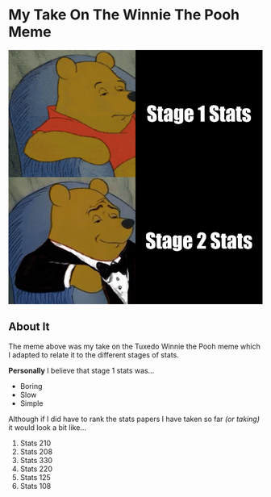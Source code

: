 # My Take On The Winnie The Pooh Meme
![my meme](https://github.com/AvocadoGuac/stats220/blob/main/my_meme.png?raw=true)
## About It
The meme above was my take on the Tuxedo Winnie the Pooh meme which I adapted to relate it to the different stages of stats.

**Personally** I believe that stage 1 stats was...
* Boring
* Slow
* Simple

Although if I did have to rank the stats papers I have taken so far *(or taking)* it would look a bit like...
1. Stats 210
2. Stats 208
3. Stats 330
4. Stats 220
5. Stats 125
6. Stats 108
``` {r}

```
